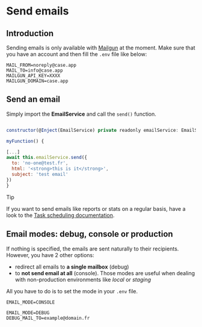 # Send emails

## Introduction

Sending emails is only available with [Mailgun](https://www.mailgun.com/) at the moment. Make sure that you have an account and then fill the `.env` file like below:

```
MAIL_FROM=noreply@case.app
MAIL_TO=info@case.app
MAILGUN_API_KEY=XXXX
MAILGUN_DOMAIN=case.app
```

## Send an email

Simply import the **EmailService** and call the `send()` function.

```js

constructor(@Inject(EmailService) private readonly emailService: EmailService)) {}

myFunction() {

[...]
await this.emailService.send({
  to: 'no-one@test.fr',
  html: '<strong>this is it</strong>',
  subject: 'test email'
})
}
```

> [!TIP]
> If you want to send emails like reports or stats on a regular basis, have a look to the [Task scheduling documentation](features/task-scheduling.md).

## Email modes: debug, console or production

If nothing is specified, the emails are sent naturally to their recipients. However, you have 2 other options:

- redirect all emails to **a single mailbox** (debug)
- to **not send email at all** (console). Those modes are useful when dealing with non-production environments like _local_ or _staging_

All you have to do is to set the mode in your `.env` file.

```
EMAIL_MODE=CONSOLE
```

```
EMAIL_MODE=DEBUG
DEBUG_MAIL_TO=example@domain.fr
```
